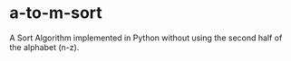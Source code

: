 # a-to-m-sort
A Sort Algorithm implemented in Python without using the second half of the alphabet (n-z).
